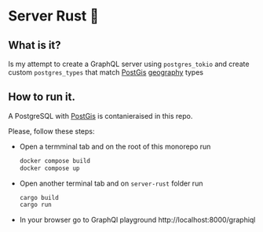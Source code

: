 # Server Rust 🦀

## What is it?

Is my attempt to create a GraphQL server using `postgres_tokio` and create custom `postgres_types` that match [PostGis][postgis] [geography](https://postgis.net/docs/geography.html) types

## How to run it.

A PostgreSQL with [PostGis][postgis] is contanieraised in this repo.

Please, follow these steps:

- Open a termminal tab and on the root of this monorepo run

  ```sh
  docker compose build
  docker compose up
  ```

- Open another terminal tab and on `server-rust` folder run
  ```sh
  cargo build
  cargo run
  ```
- In your browser go to GraphQl playground http://localhost:8000/graphiql

[postgis]: https://postgis.net

